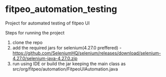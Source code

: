 # fitpeo_automation_testing
Project for automated testing of fitpeo UI

Steps for running the project

1) clone the repo
2) add the required jars for selenium(4.27.0 preffered) - https://github.com/SeleniumHQ/selenium/releases/download/selenium-4.27.0/selenium-java-4.27.0.zip
3) run using IDE or build the jar keeping the main class as src/org/fitpeo/automation/FitpeoUIAutomation.java
